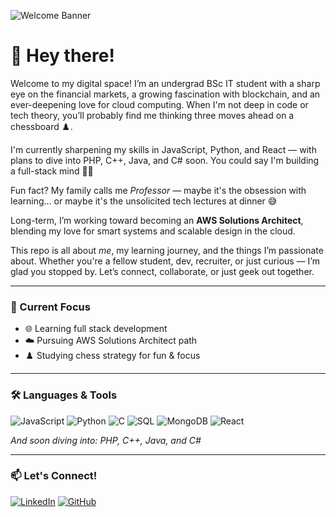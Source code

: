 ![Welcome Banner](https://i.imgur.com/zQZSWrt.png)

# 👋 Hey there!

Welcome to my digital space! I’m an undergrad BSc IT student with a sharp eye on the financial markets, a growing fascination with blockchain, and an ever-deepening love for cloud computing. When I'm not deep in code or tech theory, you’ll probably find me thinking three moves ahead on a chessboard ♟️.

I'm currently sharpening my skills in JavaScript, Python, and React — with plans to dive into PHP, C++, Java, and C# soon. You could say I'm building a full-stack mind 🧠✨

Fun fact? My family calls me *Professor* — maybe it's the obsession with learning… or maybe it's the unsolicited tech lectures at dinner 😅

Long-term, I’m working toward becoming an **AWS Solutions Architect**, blending my love for smart systems and scalable design in the cloud.

This repo is all about *me*, my learning journey, and the things I’m passionate about. Whether you're a fellow student, dev, recruiter, or just curious — I’m glad you stopped by. Let’s connect, collaborate, or just geek out together.

---

### 🚀 Current Focus  
- 🌐 Learning full stack development  
- ☁️ Pursuing AWS Solutions Architect path  
- ♟️ Studying chess strategy for fun & focus  

---

### 🛠 Languages & Tools

![JavaScript](https://img.shields.io/badge/JavaScript-F7DF1E?style=for-the-badge&logo=javascript&logoColor=000)
![Python](https://img.shields.io/badge/Python-3776AB?style=for-the-badge&logo=python&logoColor=white)
![C](https://img.shields.io/badge/C-00599C?style=for-the-badge&logo=c&logoColor=white)
![SQL](https://img.shields.io/badge/SQL-4479A1?style=for-the-badge&logo=postgresql&logoColor=white)
![MongoDB](https://img.shields.io/badge/MongoDB-4EA94B?style=for-the-badge&logo=mongodb&logoColor=white)
![React](https://img.shields.io/badge/React-20232A?style=for-the-badge&logo=react&logoColor=61DAFB)

_And soon diving into: PHP, C++, Java, and C#_

---

### 📫 Let's Connect!

[![LinkedIn](https://img.shields.io/badge/LinkedIn-Connect-blue?style=for-the-badge&logo=linkedin)](https://www.linkedin.com/)
[![GitHub](https://img.shields.io/badge/GitHub-Follow-black?style=for-the-badge&logo=github)](https://github.com/)

